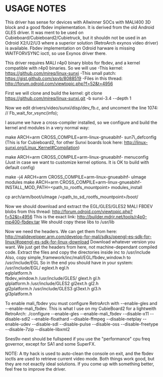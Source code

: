USAGE NOTES
===========

This driver has sense for devices with Allwinner SOCs with MALI400 3D block and a 
good fbdev implementation. It is derived from the old Android GLES driver.
It was ment to be used on Cubieboard/Cubieboard2/Cubietruck, but it shouldn not
be used in an Odroid X2/U2/U3 where a superior solution (RetroArch exynos video driver) is available.
Fbdev implementation on Odroid harware is missing WAITFORVSYNC ioctl, so use Exynos driver there.

This driver requires MALI r4p0 binary blobs for fbdev, and a kernel compatible with r4p0 binaries.
So we will use
-This kernel: https://github.com/mireq/linux-sunxi
-This small patch: https://gist.github.com/ssvb/8088519
-Files in this thread: http://forum.odroid.com/viewtopic.php?f=52&t=4956

First we will clone and build the kernel:
git clone https://github.com/mireq/linux-sunxi.git -b sunxi-3.4 --depth 1

Now we edit drivers/video/sunxi/disp/dev_fb.c, and uncoment the line 1074:
// Fb_wait_for_vsync(info); 

I assume we have a cross-compiler installed, so we configure and build the kernel and modules
in a very normal way:

make ARCH=arm CROSS_COMPILE=arm-linux-gnueabihf- sun7i_defconfig
(This is for Cubieboard2, for other Sunxi boards look here: http://linux-sunxi.org/Linux_Kernel#Compilation)

make ARCH=arm CROSS_COMPILE=arm-linux-gnueabihf- menuconfig
(Just in case we want to customize kernel options. It is OK to build with default config)

make -j4 ARCH=arm CROSS_COMPILE=arm-linux-gnueabihf- uImage modules
make ARCH=arm CROSS_COMPILE=arm-linux-gnueabihf- INSTALL_MOD_PATH=<path_to_rootfs_mountpoint> modules_install

cp arch/arm/boot/uImage /<path_to_sd_rootfs_mountpoint>/boot/

Now we should download and extract the EGL/GLES/GLES2 MALI FBDEV blobs from this thread:
http://forum.odroid.com/viewtopic.php?f=52&t=4956
This is the exact link:
http://builder.mdrjr.net/tools/r4p0-mp400-fbdev.tar
We should copy these libs to /usr/lib

Now we need the headers. We can get them from here:
http://malideveloper.arm.com/develop-for-mali/sdks/opengl-es-sdk-for-linux/#opengl-es-sdk-for-linux-download
Download whatever version you want. We just get the headers from here, not machine-dependant compiled code. 
Extract the files and copy the directories inside inc to /usr/include
Also, copy simple_framework/inc/mali/EGL/fbdev_window.h to /usr/include/EGL
So in the end you should have in your system:
   /usr/include/EGL/
      eglext.h
      egl.h           
      eglplatform.h   
      fbdev_window.h
   /usr/include/GLES/
      glext.h
      gl.h  
      glplatform.h
   /usr/include/GLES2
      gl2ext.h
      gl2.h  
      gl2platform.h
   /usr/include/GLES3
      gl3ext.h
      gl3.h  
      gl3platform.h

To enable mali_fbdev you must configure RetroArch with --enable-gles and --enable-mali_fbdev.
This is what I use on my CubieBoard2 for a lightweith RetroArch:
./configure --enable-gles --enable-mali_fbdev --disable-x11 --disable-sdl2 --enable-floathard --disable-ffmpeg --disable-netplay --enable-udev --disable-sdl --disable-pulse --disable-oss --disable-freetype --disable-7zip --disable-libxml2

Snes9x-next should be fullspeed if you use the "performance" cpu freq governor, except for SA1 
and some SuperFX.

NOTE: A tty hack is used to auto-clean the console on exit, and the fbdev ioctls are used to retrieve
current video mode. Both things work good, but they are not exactly ideal solutions.
If you come up with something better, feel free to improve the driver.

